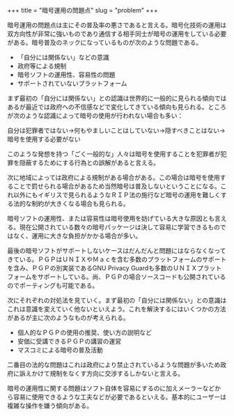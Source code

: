 +++
title = "暗号運用の問題点"
slug = "problem"
+++

暗号運用の問題点は主にその普及率の悪さであると言える。暗号化技術の運用は双方向性が非常に強いものであり通信する相手同士が暗号の運用をしている必要がある。暗号普及のネックになっているものが次のような問題である。

* 「自分には関係ない」などの意識
* 政府等による規制
* 暗号ソフトの運用性、容易性の問題
* サポートされていないプラットフォーム

まず最初の「自分には関係ない」との認識は世界的に一般的に見られる傾向ではあるが最近では政府への不信感などで変化してきている傾向も見られる。ところが次のような認識によって暗号の使用が行われない場合も多い：

自分は犯罪者ではない→何もやましいことはしていない→隠すべきことはない→暗号を使用する必要がない

このような発想を持つ「ごく一般的な」人々は暗号を使用することを犯罪者が犯罪を隠蔽するためにする行為との誤解があると言える。

次に地域によっては政府による規制がある場合がある。この場合は暗号を使用することで罰せられる場合があるため当然暗号は普及しないということになる。これ以外にもイギリスで見られるようなＲＩＰ法の施行など暗号の運用を難しくする法的な制約が大きくなる場合も見られる。

暗号ソフトの運用性、または容易性は暗号使用を妨げている大きな原因とも言える。現在公開されている数々の暗号パッケージは決して容易に学習できるものではなく、運用に大きな負担がかかる場合が多い。

最後の暗号ソフトがサポートしないケースはだんだんと問題にはならなくなってきている。ＰＧＰはＵＮＩＸやＭａｃを含む多数のプラットフォームのサポートを含み、ＰＧＰの別実装であるGNU Privacy Guardも多数のＵＮＩＸプラットフォームをサポートしている。尚、ＰＧＰの場合ソースコードも公開されているのでポーティングも可能である。

次にそれぞれの対処法を見ていく。まず最初の「自分には関係ない」との意識はこれは意識を変えていく他ないといえよう。これを解決するにはいくつかの方法があるが主に次のようなものが考えられる。

* 個人的なＰＧＰの使用の推奨、使い方の説明など
* 安価に受講できるＰＧＰの講習の運営
* マスコミによる暗号の普及活動

二番目の法的な問題はこれは政府により禁止されているような問題が多いため政府に訴えかけて規制をなくす方向に交渉するしかないと言える。

暗号の運用性に関する問題はソフト自体を容易にするのに加えメーラーなどから容易に使用できるような工夫などが必要であるといえる。基本的にユーザーは複雑な操作を嫌う傾向がある。
